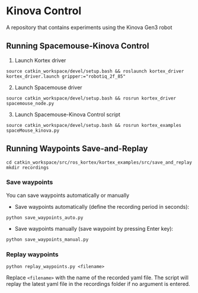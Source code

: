 # Kinova Control
A repository that contains experiments using the Kinova Gen3 robot

## Running Spacemouse-Kinova Control
1. Launch Kortex driver

`source catkin_workspace/devel/setup.bash && roslaunch kortex_driver kortex_driver.launch gripper:="robotiq_2f_85"`

2. Launch Spacemouse driver
 
`source catkin_workspace/devel/setup.bash && rosrun kortex_driver spacemouse_node.py`

3. Launch Spacemouse-Kinova Control script

`source catkin_workspace/devel/setup.bash && rosrun kortex_examples spaceMouse_kinova.py`

## Running Waypoints Save-and-Replay
```
cd catkin_workspace/src/ros_kortex/kortex_examples/src/save_and_replay
mkdir recordings
```
### Save waypoints
You can save waypoints automatically or manually

- Save waypoints automatically (define the recording period in seconds):

`python save_waypoints_auto.py`

- Save waypoints manually (save waypoint by pressing Enter key):

`python save_waypoints_manual.py`

### Replay waypoints
`python replay_waypoints.py <filename>`

Replace `<filename>` with the name of the recorded yaml file. The script will replay the latest yaml file in the recordings folder if no argument is entered.
